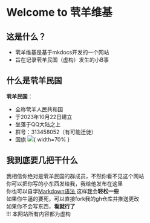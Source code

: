 # Welcome to 茕羊维基

## 这是什么？

* 茕羊维基是基于mkdocs开发的一个网站
* 旨在记录茕羊民国（虚构）发生的小B事

## 什么是茕羊民国
**茕羊民国**：
* 全称茕羊人民共和国
* 于2023年10月22日建立
* 坐落于QQ大陆之上  
* 群号：313458052（有可能迁徙）  
* 国旗
  ![](https://img.wsmdn.dpdns.org/img/茕羊民国国旗.jpg){ width=70% }  


## 我到底要几把干什么

我相信你绝对是茕羊民国的群成员，不然你看不见这个网站<br>
你可以把你写的小东西发给我，我给他发布在这里<br>
你也可以自学[Markdown语法](https://markdown.com.cn),这样[我](./name/name.md#me)会**轻松一些**<br>
如果你牛逼的要死，可以直接fork我的gh仓库并推送更改    
如果你不会写东西，**看就行了**<br>
!!! 本网站所有内容都为虚构
<script src="https://unpkg.com/oh-my-live2d@latest"></script>
<script>
// Copyright (c) 2022 oh-my-live2d and hacxy
// SPDX-Licese-Identifier: MIT
  OML2D.loadOml2d({
motionPreloadStrategy: "ALL",
tips: {
    copyTips:{message:["本站使用GPL3.0开源，复制请标明出处","复制了啥"]},
    idleTips: {
            duration: 5000, // 提示框持续时间，默认是5000ms
            interval: 10000, // 空闲状态循环播放消息的间隔时间，默认是10000ms
            priority: 2, // 优先级，默认值是2
            wordTheDay: true, // 开启每日一言功能，默认是false
            // 如果需要自定义每日一言的格式，可以提供一个函数
            // wordTheDay: (wordTheDayData) => `${wordTheDayData.hitokoto} by.${wordTheDayData.from}`
        }
  },
    models: [
{

  "path": "./l2d_model/mihari/mihari.model3.json",
  "scale": 0.4,
  "volume": 0,
  "position": [-80, 80],
  "stageStyle": {
    "height": 290,
    "width": 290
  }
},
{

  "path": "./l2d_model/zhenxun/真寻2_GG/真寻2_GG.model3.json",
  "scale": 0.04,
  "volume": 0,
  "position": [-50, 200],
  "stageStyle": {
    "height": 370,
    "width": 200
  }
},
{

  "path": "./l2d_model/Mahiro_GG/Mahiro_V1.model3.json",
  "scale": 0.06,
  "volume": 0,
  "position": [-50, 30],
  "stageStyle": {
    "height": 290,
    "width": 290
  }
},
{

  "path": "./l2d_model/model/兔兔-阿米娅.model3.json",
  "scale": 0.1,
  "volume": 0,
  "position": [0, 70],
  "stageStyle": {
    "height": 290,
    "width": 290
  }
}
    ]
  });
</script>

<div id="giscus"></div>
<script src="https://giscus.app/client.js"
        data-repo="nomdn/GoatBook-Source"
        data-repo-id="R_kgDOPXYjCw"
        data-category="General"
        data-category-id="DIC_kwDOPXYjC84Ctwim"
        data-mapping="title"
        data-strict="0"
        data-reactions-enabled="1"
        data-emit-metadata="0"
        data-input-position="top"
        data-theme="preferred_color_scheme"
        data-lang="zh-CN"
        crossorigin="anonymous"
        async>
</script>


